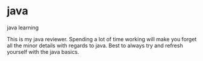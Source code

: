 # java
java learning

This is my java reviewer. 
Spending a lot of time working will make you forget all the minor details with regards to java.
Best to always try and refresh yourself with the java basics.
